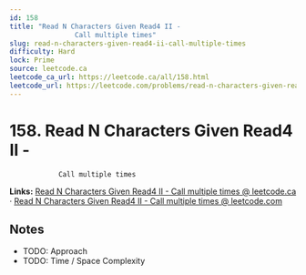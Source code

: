 ```yaml
--- 
id: 158
title: "Read N Characters Given Read4 II -
                Call multiple times"
slug: read-n-characters-given-read4-ii-call-multiple-times
difficulty: Hard
lock: Prime
source: leetcode.ca
leetcode_ca_url: https://leetcode.ca/all/158.html
leetcode_url: https://leetcode.com/problems/read-n-characters-given-read4-ii-call-multiple-times/
---
```


# 158. Read N Characters Given Read4 II -
                Call multiple times

**Links:** [Read N Characters Given Read4 II -
                Call multiple times @ leetcode.ca](https://leetcode.ca/all/158.html) · [Read N Characters Given Read4 II -
                Call multiple times @ leetcode.com](https://leetcode.com/problems/read-n-characters-given-read4-ii-call-multiple-times/)

## Notes
- TODO: Approach
- TODO: Time / Space Complexity
